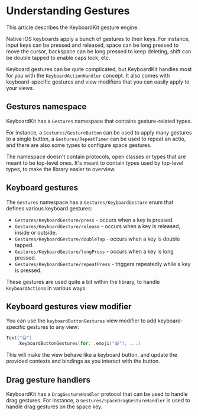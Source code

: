 # Understanding Gestures

This article describes the KeyboardKit gesture engine.

Native iOS keyboards apply a bunch of gestures to their keys. For instance, input keys can be pressed and released, space can be long pressed to move the cursor, backspace can be long pressed to keep deleting, shift can be double tapped to enable caps lock, etc.

Keyboard gestures can be quite complicated, but KeyboardKit handles most for you with the ``KeyboardActionHandler`` concept. It also comes with keyboard-specific gestures and view modifiers that you can easily apply to your views.



## Gestures namespace

KeyboardKit has a ``Gestures`` namespace that contains gesture-related types.

For instance, a ``Gestures/GestureButton`` can be used to apply many gestures to a single button, a ``Gestures/RepeatTimer`` can be used to repeat an actio, and there are also some types to configure space gestures.

The namespace doesn't contain protocols, open classes or types that are meant to be top-level ones. It's meant to contain types used by top-level types, to make the library easier to overview.



## Keyboard gestures

The ``Gestures`` namespace has a ``Gestures/KeyboardGesture`` enum that defines various keyboard gestures:

* ``Gestures/KeyboardGesture/press`` - occurs when a key is pressed.
* ``Gestures/KeyboardGesture/release`` - occurs when a key is released, inside or outside.
* ``Gestures/KeyboardGesture/doubleTap`` - occurs when a key is double tapped.
* ``Gestures/KeyboardGesture/longPress`` - occurs when a key is long pressed.
* ``Gestures/KeyboardGesture/repeatPress`` - triggers repeatedly while a key is pressed.

These gestures are used quite a bit within the library, to handle ``KeyboardAction``s in various ways.



## Keyboard gestures view modifier

You can use the `keyboardButtonGestures` view modifier to add keyboard-specific gestures to any view:

```swift
Text("😀")
    .keyboardButtonGestures(for: .emoji("😀"), ...)
```

This will make the view behave like a keyboard button, and update the provided contexts and bindings as you interact with the button.



## Drag gesture handlers

KeyboardKit has a ``DragGestureHandler`` protocol that can be used to handle drag gestures. For instance, a ``Gestures/SpaceDragGestureHandler`` is used to handle drag gestures on the space key.

